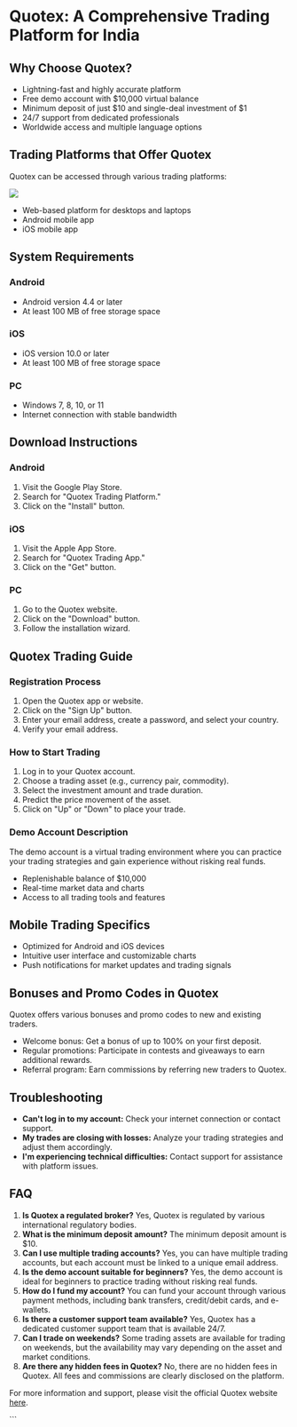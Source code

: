 # Quotex: A Comprehensive Trading Platform for India

## Why Choose Quotex?

-   Lightning-fast and highly accurate platform
-   Free demo account with \$10,000 virtual balance
-   Minimum deposit of just \$10 and single-deal investment of \$1
-   24/7 support from dedicated professionals
-   Worldwide access and multiple language options

## Trading Platforms that Offer Quotex

Quotex can be accessed through various trading platforms:

[![](https://static.quotex.io/files/5_en/300_250.jpg)](https://traff.sbs/brokerqxsignupf)

-   Web-based platform for desktops and laptops
-   Android mobile app
-   iOS mobile app

## System Requirements

### Android

-   Android version 4.4 or later
-   At least 100 MB of free storage space

### iOS

-   iOS version 10.0 or later
-   At least 100 MB of free storage space

### PC

-   Windows 7, 8, 10, or 11
-   Internet connection with stable bandwidth

## Download Instructions

### Android

1.  Visit the Google Play Store.
2.  Search for "Quotex Trading Platform."
3.  Click on the "Install" button.

### iOS

1.  Visit the Apple App Store.
2.  Search for "Quotex Trading App."
3.  Click on the "Get" button.

### PC

1.  Go to the Quotex website.
2.  Click on the "Download" button.
3.  Follow the installation wizard.

## Quotex Trading Guide

### Registration Process

1.  Open the Quotex app or website.
2.  Click on the "Sign Up" button.
3.  Enter your email address, create a password, and select your
    country.
4.  Verify your email address.

### How to Start Trading

1.  Log in to your Quotex account.
2.  Choose a trading asset (e.g., currency pair, commodity).
3.  Select the investment amount and trade duration.
4.  Predict the price movement of the asset.
5.  Click on "Up" or "Down" to place your trade.

### Demo Account Description

The demo account is a virtual trading environment where you can practice
your trading strategies and gain experience without risking real funds.

-   Replenishable balance of \$10,000
-   Real-time market data and charts
-   Access to all trading tools and features

## Mobile Trading Specifics

-   Optimized for Android and iOS devices
-   Intuitive user interface and customizable charts
-   Push notifications for market updates and trading signals

## Bonuses and Promo Codes in Quotex

Quotex offers various bonuses and promo codes to new and existing
traders.

-   Welcome bonus: Get a bonus of up to 100% on your first deposit.
-   Regular promotions: Participate in contests and giveaways to earn
    additional rewards.
-   Referral program: Earn commissions by referring new traders to
    Quotex.

## Troubleshooting

-   **Can\'t log in to my account:** Check your internet connection or
    contact support.
-   **My trades are closing with losses:** Analyze your trading
    strategies and adjust them accordingly.
-   **I\'m experiencing technical difficulties:** Contact support for
    assistance with platform issues.

## FAQ

1.  **Is Quotex a regulated broker?** Yes, Quotex is regulated by
    various international regulatory bodies.
2.  **What is the minimum deposit amount?** The minimum deposit amount
    is \$10.
3.  **Can I use multiple trading accounts?** Yes, you can have multiple
    trading accounts, but each account must be linked to a unique email
    address.
4.  **Is the demo account suitable for beginners?** Yes, the demo
    account is ideal for beginners to practice trading without risking
    real funds.
5.  **How do I fund my account?** You can fund your account through
    various payment methods, including bank transfers, credit/debit
    cards, and e-wallets.
6.  **Is there a customer support team available?** Yes, Quotex has a
    dedicated customer support team that is available 24/7.
7.  **Can I trade on weekends?** Some trading assets are available for
    trading on weekends, but the availability may vary depending on the
    asset and market conditions.
8.  **Are there any hidden fees in Quotex?** No, there are no hidden
    fees in Quotex. All fees and commissions are clearly disclosed on
    the platform.

For more information and support, please visit the official Quotex
website [here](\%22https://traff.sbs/quotexonelink\%22).

\`\`\`

